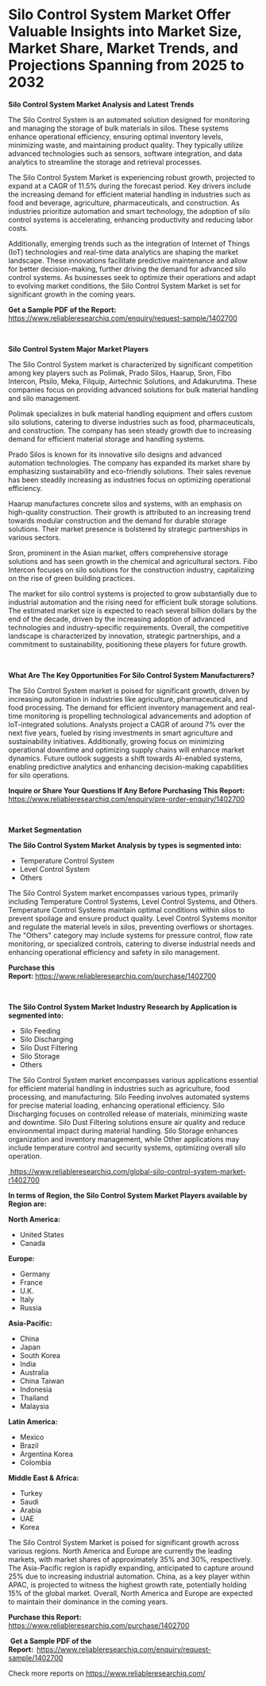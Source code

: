 <p><h1>Silo Control System Market Offer Valuable Insights into Market Size, Market Share, Market Trends, and Projections Spanning from 2025 to 2032</h1></p><p><strong>Silo Control System Market Analysis and Latest Trends</strong></p>
<p><p>The Silo Control System is an automated solution designed for monitoring and managing the storage of bulk materials in silos. These systems enhance operational efficiency, ensuring optimal inventory levels, minimizing waste, and maintaining product quality. They typically utilize advanced technologies such as sensors, software integration, and data analytics to streamline the storage and retrieval processes.</p><p>The Silo Control System Market is experiencing robust growth, projected to expand at a CAGR of 11.5% during the forecast period. Key drivers include the increasing demand for efficient material handling in industries such as food and beverage, agriculture, pharmaceuticals, and construction. As industries prioritize automation and smart technology, the adoption of silo control systems is accelerating, enhancing productivity and reducing labor costs.</p><p>Additionally, emerging trends such as the integration of Internet of Things (IoT) technologies and real-time data analytics are shaping the market landscape. These innovations facilitate predictive maintenance and allow for better decision-making, further driving the demand for advanced silo control systems. As businesses seek to optimize their operations and adapt to evolving market conditions, the Silo Control System Market is set for significant growth in the coming years.</p></p>
<p><strong>Get a Sample PDF of the Report:&nbsp;</strong> <a href="https://www.reliableresearchiq.com/enquiry/request-sample/1402700?utm_campaign=1088&utm_medium=2&utm_source=Github&utm_content=ia&utm_term=12012025&utm_id=silo-control-system">https://www.reliableresearchiq.com/enquiry/request-sample/1402700</a></p>
<p>&nbsp;</p>
<p><strong>Silo Control System Major Market Players</strong></p>
<p><p>The Silo Control System market is characterized by significant competition among key players such as Polimak, Prado Silos, Haarup, Sron, Fibo Intercon, Ptsilo, Meka, Filquip, Airtechnic Solutions, and Adakurutma. These companies focus on providing advanced solutions for bulk material handling and silo management.</p><p>Polimak specializes in bulk material handling equipment and offers custom silo solutions, catering to diverse industries such as food, pharmaceuticals, and construction. The company has seen steady growth due to increasing demand for efficient material storage and handling systems.</p><p>Prado Silos is known for its innovative silo designs and advanced automation technologies. The company has expanded its market share by emphasizing sustainability and eco-friendly solutions. Their sales revenue has been steadily increasing as industries focus on optimizing operational efficiency.</p><p>Haarup manufactures concrete silos and systems, with an emphasis on high-quality construction. Their growth is attributed to an increasing trend towards modular construction and the demand for durable storage solutions. Their market presence is bolstered by strategic partnerships in various sectors.</p><p>Sron, prominent in the Asian market, offers comprehensive storage solutions and has seen growth in the chemical and agricultural sectors. Fibo Intercon focuses on silo solutions for the construction industry, capitalizing on the rise of green building practices.</p><p>The market for silo control systems is projected to grow substantially due to industrial automation and the rising need for efficient bulk storage solutions. The estimated market size is expected to reach several billion dollars by the end of the decade, driven by the increasing adoption of advanced technologies and industry-specific requirements. Overall, the competitive landscape is characterized by innovation, strategic partnerships, and a commitment to sustainability, positioning these players for future growth.</p></p>
<p>&nbsp;</p>
<p><strong>What Are The Key Opportunities For Silo Control System Manufacturers?</strong></p>
<p><p>The Silo Control System market is poised for significant growth, driven by increasing automation in industries like agriculture, pharmaceuticals, and food processing. The demand for efficient inventory management and real-time monitoring is propelling technological advancements and adoption of IoT-integrated solutions. Analysts project a CAGR of around 7% over the next five years, fueled by rising investments in smart agriculture and sustainability initiatives. Additionally, growing focus on minimizing operational downtime and optimizing supply chains will enhance market dynamics. Future outlook suggests a shift towards AI-enabled systems, enabling predictive analytics and enhancing decision-making capabilities for silo operations.</p></p>
<p><strong>Inquire or Share Your Questions If Any Before Purchasing This Report:</strong> <a href="https://www.reliableresearchiq.com/enquiry/pre-order-enquiry/1402700?utm_campaign=1088&utm_medium=2&utm_source=Github&utm_content=ia&utm_term=12012025&utm_id=silo-control-system">https://www.reliableresearchiq.com/enquiry/pre-order-enquiry/1402700</a></p>
<p>&nbsp;</p>
<p><strong>Market Segmentation</strong></p>
<p><strong>The Silo Control System Market Analysis by types is segmented into:</strong></p>
<p><ul><li>Temperature Control System</li><li>Level Control System</li><li>Others</li></ul></p>
<p><p>The Silo Control System market encompasses various types, primarily including Temperature Control Systems, Level Control Systems, and Others. Temperature Control Systems maintain optimal conditions within silos to prevent spoilage and ensure product quality. Level Control Systems monitor and regulate the material levels in silos, preventing overflows or shortages. The "Others" category may include systems for pressure control, flow rate monitoring, or specialized controls, catering to diverse industrial needs and enhancing operational efficiency and safety in silo management.</p></p>
<p><strong>Purchase this Report:&nbsp;</strong><a href="https://www.reliableresearchiq.com/purchase/1402700?utm_campaign=1088&utm_medium=2&utm_source=Github&utm_content=ia&utm_term=12012025&utm_id=silo-control-system">https://www.reliableresearchiq.com/purchase/1402700</a></p>
<p>&nbsp;</p>
<p><strong>The Silo Control System Market Industry Research by Application is segmented into:</strong></p>
<p><ul><li>Silo Feeding</li><li>Silo Discharging</li><li>Silo Dust Filtering</li><li>Silo Storage</li><li>Others</li></ul></p>
<p><p>The Silo Control System market encompasses various applications essential for efficient material handling in industries such as agriculture, food processing, and manufacturing. Silo Feeding involves automated systems for precise material loading, enhancing operational efficiency. Silo Discharging focuses on controlled release of materials, minimizing waste and downtime. Silo Dust Filtering solutions ensure air quality and reduce environmental impact during material handling. Silo Storage enhances organization and inventory management, while Other applications may include temperature control and security systems, optimizing overall silo operation.</p></p>
<p><a href="https://www.reliableresearchiq.com/global-silo-control-system-market-r1402700?utm_campaign=1088&utm_medium=2&utm_source=Github&utm_content=ia&utm_term=12012025&utm_id=silo-control-system">&nbsp;https://www.reliableresearchiq.com/global-silo-control-system-market-r1402700</a></p>
<p><strong>In terms of Region, the Silo Control System Market Players available by Region are:</strong></p>
<p>
    <p> <strong> North America: </strong>
        <ul>
            <li>United States</li>
            <li>Canada</li>
        </ul>
        </p> 
    <p> <strong> Europe: </strong>
        <ul>
            <li>Germany</li>
            <li>France</li>
            <li>U.K.</li>
            <li>Italy</li>
            <li>Russia</li>
        </ul>
        </p> 
    <p> <strong> Asia-Pacific: </strong>
        <ul>
            <li>China</li>
            <li>Japan</li>
            <li>South Korea</li>
            <li>India</li>
            <li>Australia</li>
            <li>China Taiwan</li>
            <li>Indonesia</li>
            <li>Thailand</li>
            <li>Malaysia</li>
        </ul>
        </p> 
    <p> <strong> Latin America: </strong>
        <ul>
            <li>Mexico</li>
            <li>Brazil</li>
            <li>Argentina Korea</li>
            <li>Colombia</li>
        </ul>
        </p> 
    <p> <strong> Middle East & Africa: </strong>
        <ul>
            <li>Turkey</li>
            <li>Saudi</li>
            <li>Arabia</li>
            <li>UAE</li>
            <li>Korea</li>
        </ul>
    </p>
    </p>
<p><p>The Silo Control System Market is poised for significant growth across various regions. North America and Europe are currently the leading markets, with market shares of approximately 35% and 30%, respectively. The Asia-Pacific region is rapidly expanding, anticipated to capture around 25% due to increasing industrial automation. China, as a key player within APAC, is projected to witness the highest growth rate, potentially holding 15% of the global market. Overall, North America and Europe are expected to maintain their dominance in the coming years.</p></p>
<p><strong>Purchase this Report: </strong><a href="https://www.reliableresearchiq.com/purchase/1402700?utm_campaign=1088&utm_medium=2&utm_source=Github&utm_content=ia&utm_term=12012025&utm_id=silo-control-system">https://www.reliableresearchiq.com/purchase/1402700</a></p>
<p>&nbsp;<strong>Get a Sample PDF of the Report:&nbsp;&nbsp;</strong><a href="https://www.reliableresearchiq.com/enquiry/request-sample/1402700?utm_campaign=1088&utm_medium=2&utm_source=Github&utm_content=ia&utm_term=12012025&utm_id=silo-control-system">https://www.reliableresearchiq.com/enquiry/request-sample/1402700</a></p>
<p><strong></strong></p>
<p>Check more reports on <a href="https://www.reliableresearchiq.com/?utm_campaign=1088&utm_medium=2&utm_source=Github&utm_content=ia&utm_term=12012025&utm_id=silo-control-system">https://www.reliableresearchiq.com/</a></p>